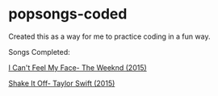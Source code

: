 # popsongs-coded

Created this as a way for me to practice coding in a fun way. 


Songs Completed:

[I Can't Feel My Face- The Weeknd (2015)](2015HITS/ICantFeelMyFace.java)

[Shake It Off- Taylor Swift (2015)](/2015HITS/ShakeItOff.java)
